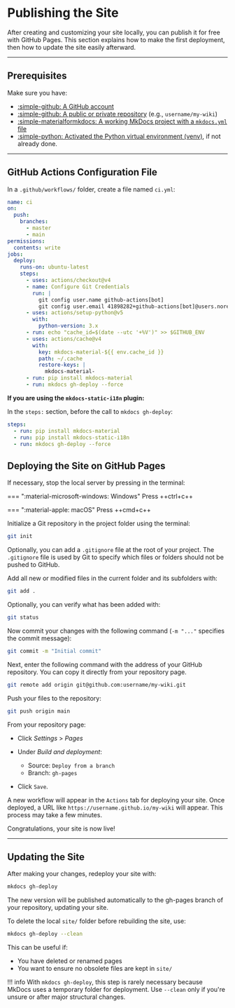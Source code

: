 # Publishing the Site

After creating and customizing your site locally, you can publish it for free with GitHub Pages. This section explains how to make the first deployment, then how to update the site easily afterward.

---

## Prerequisites

Make sure you have:

- [:simple-github: A GitHub account](http://github.com/)
- [:simple-github: A public or private repository](http://github.com/) (e.g., `username/my-wiki`)
- [:simple-materialformkdocs: A working MkDocs project with a `mkdocs.yml` file](../installation/#initialize-a-new-mkdocs-site)
- [:simple-python: Activated the Python virtual environment (venv)](../installation/#activate-the-virtual-environment), if not already done.

---

## GitHub Actions Configuration File

In a `.github/workflows/` folder, create a file named `ci.yml`:

```yaml
name: ci 
on:
  push:
    branches:
      - master 
      - main
permissions:
  contents: write
jobs:
  deploy:
    runs-on: ubuntu-latest
    steps:
      - uses: actions/checkout@v4
      - name: Configure Git Credentials
        run: |
          git config user.name github-actions[bot]
          git config user.email 41898282+github-actions[bot]@users.noreply.github.com
      - uses: actions/setup-python@v5
        with:
          python-version: 3.x
      - run: echo "cache_id=$(date --utc '+%V')" >> $GITHUB_ENV 
      - uses: actions/cache@v4
        with:
          key: mkdocs-material-${{ env.cache_id }}
          path: ~/.cache 
          restore-keys: |
            mkdocs-material-
      - run: pip install mkdocs-material 
      - run: mkdocs gh-deploy --force
```

**If you are using the `mkdocs-static-i18n` plugin:**

In the `steps:` section, before the call to `mkdocs gh-deploy`:

```yaml title="ci.yml" hl_lines="3"
steps:
  - run: pip install mkdocs-material
  - run: pip install mkdocs-static-i18n
  - run: mkdocs gh-deploy --force
```

## Deploying the Site on GitHub Pages

If necessary, stop the local server by pressing in the terminal:

=== ":material-microsoft-windows: Windows"
    Press ++ctrl+c++

=== ":material-apple: macOS"
    Press ++cmd+c++

Initialize a Git repository in the project folder using the terminal:

```bash
git init
```

Optionally, you can add a `.gitignore` file at the root of your project.
The `.gitignore` file is used by Git to specify which files or folders should not be pushed to GitHub.

Add all new or modified files in the current folder and its subfolders with:

```bash
git add .
```

Optionally, you can verify what has been added with:

```bash
git status
```

Now commit your changes with the following command (`-m "..."` specifies the commit message):

```bash
git commit -m "Initial commit"
```

Next, enter the following command with the address of your GitHub repository. You can copy it directly from your repository page.

```bash
git remote add origin git@github.com:username/my-wiki.git
```

Push your files to the repository:

```bash
git push origin main
```

From your repository page:

- Click *Settings* > *Pages*
- Under *Build and deployment*:

    - Source: `Deploy from a branch`
    - Branch: `gh-pages`

- Click `Save`.

A new workflow will appear in the `Actions` tab for deploying your site. Once deployed, a URL like `https://username.github.io/my-wiki` will appear. This process may take a few minutes.

Congratulations, your site is now live!

---

## Updating the Site

After making your changes, redeploy your site with:

```bash
mkdocs gh-deploy
```

The new version will be published automatically to the gh-pages branch of your repository, updating your site.

To delete the local `site/` folder before rebuilding the site, use:

```bash
mkdocs gh-deploy --clean
```

This can be useful if:

- You have deleted or renamed pages
- You want to ensure no obsolete files are kept in `site/`

!!! info
    With `mkdocs gh-deploy`, this step is rarely necessary because MkDocs uses a temporary folder for deployment.
    Use `--clean` only if you're unsure or after major structural changes.